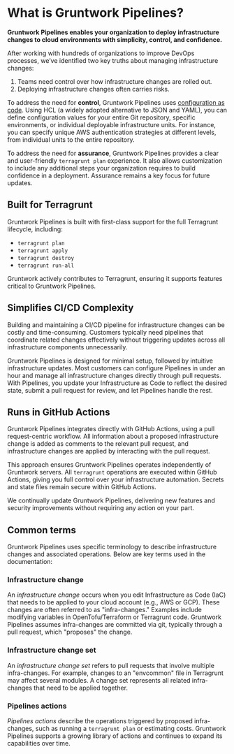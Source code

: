# What is Gruntwork Pipelines?

**Gruntwork Pipelines enables your organization to deploy infrastructure changes to cloud environments with simplicity, control, and confidence.**

After working with hundreds of organizations to improve DevOps processes, we’ve identified two key truths about managing infrastructure changes:

1. Teams need control over how infrastructure changes are rolled out.
2. Deploying infrastructure changes often carries risks.

To address the need for **control**, Gruntwork Pipelines uses [configuration as code](/2.0/reference/pipelines/configurations-as-code/api). Using HCL (a widely adopted alternative to JSON and YAML), you can define configuration values for your entire Git repository, specific environments, or individual deployable infrastructure units. For instance, you can specify unique AWS authentication strategies at different levels, from individual units to the entire repository.

To address the need for **assurance**, Gruntwork Pipelines provides a clear and user-friendly `terragrunt plan` experience. It also allows customization to include any additional steps your organization requires to build confidence in a deployment. Assurance remains a key focus for future updates.

## Built for Terragrunt

Gruntwork Pipelines is built with first-class support for the full Terragrunt lifecycle, including:
- `terragrunt plan`
- `terragrunt apply`
- `terragrunt destroy`
- `terragrunt run-all`

Gruntwork actively contributes to Terragrunt, ensuring it supports features critical to Gruntwork Pipelines.

## Simplifies CI/CD Complexity

Building and maintaining a CI/CD pipeline for infrastructure changes can be costly and time-consuming. Customers typically need pipelines that coordinate related changes effectively without triggering updates across all infrastructure components unnecessarily.

Gruntwork Pipelines is designed for minimal setup, followed by intuitive infrastructure updates. Most customers can configure Pipelines in under an hour and manage all infrastructure changes directly through pull requests. With Pipelines, you update your Infrastructure as Code to reflect the desired state, submit a pull request for review, and let Pipelines handle the rest.

## Runs in GitHub Actions

Gruntwork Pipelines integrates directly with GitHub Actions, using a pull request-centric workflow. All information about a proposed infrastructure change is added as comments to the relevant pull request, and infrastructure changes are applied by interacting with the pull request.

This approach ensures Gruntwork Pipelines operates independently of Gruntwork servers. All `terragrunt` operations are executed within GitHub Actions, giving you full control over your infrastructure automation. Secrets and state files remain secure within GitHub Actions.

We continually update Gruntwork Pipelines, delivering new features and security improvements without requiring any action on your part.

## Common terms

Gruntwork Pipelines uses specific terminology to describe infrastructure changes and associated operations. Below are key terms used in the documentation:

### Infrastructure change

An _infrastructure change_ occurs when you edit Infrastructure as Code (IaC) that needs to be applied to your cloud account (e.g., AWS or GCP). These changes are often referred to as "infra-changes." Examples include modifying variables in OpenTofu/Terraform or Terragrunt code. Gruntwork Pipelines assumes infra-changes are committed via git, typically through a pull request, which "proposes" the change.

### Infrastructure change set

An _infrastructure change set_ refers to pull requests that involve multiple infra-changes. For example, changes to an "envcommon" file in Terragrunt may affect several modules. A change set represents all related infra-changes that need to be applied together.

### Pipelines actions

_Pipelines actions_ describe the operations triggered by proposed infra-changes, such as running a `terragrunt plan` or estimating costs. Gruntwork Pipelines supports a growing library of actions and continues to expand its capabilities over time.

